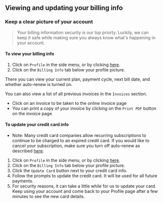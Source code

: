 ## Viewing and updating your billing info

### Keep a clear picture of your account

> Your billing information security is our top priorty. Luckily, we can keep it safe while making sure you always know what's happening in your account.

#### To view your billing info
1. Click on `Profile` in the side menu, or by clicking [here](https://savviest.com/app/profile).
2. Click on the `Billing Info` tab below your profile picture.

There you can view your current plan, payment cycle, next bill date, and whether auto-renew is turned on.

You can also view a list of all previous invoices in the `Invoices` section.
  * Click on an invoice to be taken to the online invoice page
  * You can print a copy of your invoice by clicking on the `Print PDF` button on the invoice page.

#### To update your credit card info
* Note: Many credit card companies allow recurring subscriptions to continue to be charged to an expired credit card. If you would like to cancel your subscription, make sure you turn off auto-renew as described [here](https://savviest.com/help/article/downgrading-or-canceling-your-paid-plan).

1. Click on `Profile` in the side menu, or by clicking [here](https://savviest.com/app/profile).
2. Click on the `Billing Info` tab below your profile picture.
3. Click the `Update Card` button next to your credit card info.
4. Follow the prompts to update the credit card. It will be used for all future payments.
5. For security reasons, it can take a little while for us to update your card. Keep using your account and come back to your Profile page after a few minutes to see the new card details.
